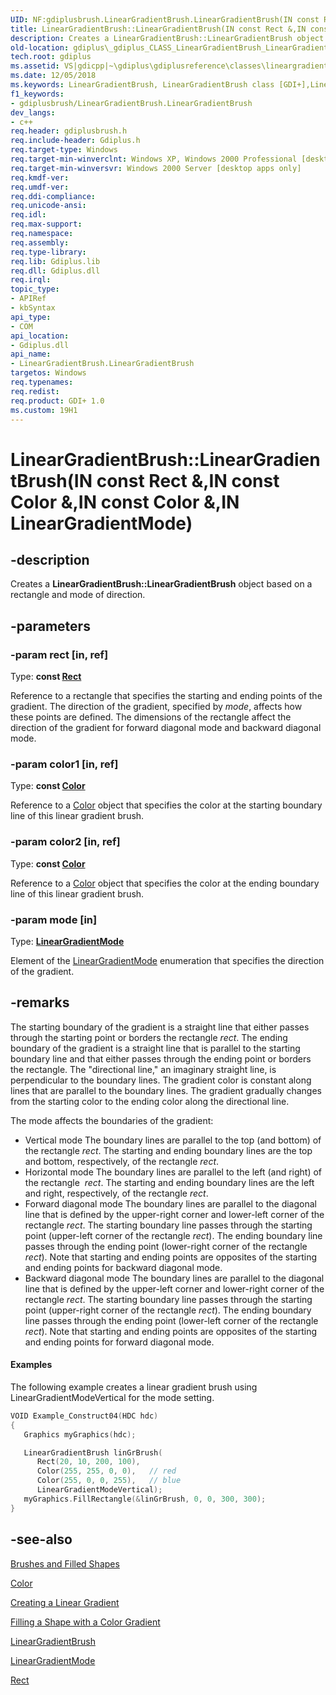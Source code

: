 ```yaml
---
UID: NF:gdiplusbrush.LinearGradientBrush.LinearGradientBrush(IN const Rect &,IN const Color &,IN const Color &,IN LinearGradientMode)
title: LinearGradientBrush::LinearGradientBrush(IN const Rect &,IN const Color &,IN const Color &,IN LinearGradientMode) (gdiplusbrush.h)
description: Creates a LinearGradientBrush::LinearGradientBrush object based on a rectangle and mode of direction.
old-location: gdiplus\_gdiplus_CLASS_LinearGradientBrush_LinearGradientBrush_Rect_rect_Color_color1_Color_color2_LinearGra.htm
tech.root: gdiplus
ms.assetid: VS|gdicpp|~\gdiplus\gdiplusreference\classes\lineargradientbrushclass\lineargradientbrushconstructors\lineargradientbrush_87rectamprect_colorampcolor1_colorampcol.htm
ms.date: 12/05/2018
ms.keywords: LinearGradientBrush, LinearGradientBrush class [GDI+],LinearGradientBrush constructor, LinearGradientBrush constructor [GDI+], LinearGradientBrush constructor [GDI+],LinearGradientBrush class, LinearGradientBrush.LinearGradientBrush, LinearGradientBrush.LinearGradientBrush(IN const Rect &,IN const Color &,IN const Color &,IN LinearGradientMode), LinearGradientBrush.LinearGradientBrush(const Rect&,const Color&,const Color&,LinearGradientMode), LinearGradientBrush::LinearGradientBrush, LinearGradientBrush::LinearGradientBrush(IN const Rect &,IN const Color &,IN const Color &,IN LinearGradientMode), _gdiplus_CLASS_LinearGradientBrush_LinearGradientBrush_Rect_rect_Color_color1_Color_color2_LinearGra, gdiplus._gdiplus_CLASS_LinearGradientBrush_LinearGradientBrush_Rect_rect_Color_color1_Color_color2_LinearGra
f1_keywords:
- gdiplusbrush/LinearGradientBrush.LinearGradientBrush
dev_langs:
- c++
req.header: gdiplusbrush.h
req.include-header: Gdiplus.h
req.target-type: Windows
req.target-min-winverclnt: Windows XP, Windows 2000 Professional [desktop apps only]
req.target-min-winversvr: Windows 2000 Server [desktop apps only]
req.kmdf-ver: 
req.umdf-ver: 
req.ddi-compliance: 
req.unicode-ansi: 
req.idl: 
req.max-support: 
req.namespace: 
req.assembly: 
req.type-library: 
req.lib: Gdiplus.lib
req.dll: Gdiplus.dll
req.irql: 
topic_type:
- APIRef
- kbSyntax
api_type:
- COM
api_location:
- Gdiplus.dll
api_name:
- LinearGradientBrush.LinearGradientBrush
targetos: Windows
req.typenames: 
req.redist: 
req.product: GDI+ 1.0
ms.custom: 19H1
---
```


# LinearGradientBrush::LinearGradientBrush(IN const Rect &,IN const Color &,IN const Color &,IN LinearGradientMode)


## -description


Creates a <b>LinearGradientBrush::LinearGradientBrush</b> object based on a rectangle and mode of direction.


## -parameters




### -param rect [in, ref]

Type: <b>const <a href="https://docs.microsoft.com/windows/desktop/api/gdiplustypes/nl-gdiplustypes-rect">Rect</a></b>

Reference to a rectangle that specifies the starting and ending points of the gradient. The direction of the gradient, specified by <i>mode</i>, affects how these points are defined. The dimensions of the rectangle affect the direction of the gradient for forward diagonal mode and backward diagonal mode. 


### -param color1 [in, ref]

Type: <b>const <a href="https://docs.microsoft.com/windows/desktop/api/gdipluscolor/nl-gdipluscolor-color">Color</a></b>

Reference to a <a href="https://docs.microsoft.com/windows/desktop/api/gdipluscolor/nl-gdipluscolor-color">Color</a> object that specifies the color at the starting boundary line of this linear gradient brush. 


### -param color2 [in, ref]

Type: <b>const <a href="https://docs.microsoft.com/windows/desktop/api/gdipluscolor/nl-gdipluscolor-color">Color</a></b>

Reference to a <a href="https://docs.microsoft.com/windows/desktop/api/gdipluscolor/nl-gdipluscolor-color">Color</a> object that specifies the color at the ending boundary line of this linear gradient brush. 


### -param mode [in]

Type: <b><a href="https://docs.microsoft.com/windows/desktop/api/gdiplusenums/ne-gdiplusenums-lineargradientmode">LinearGradientMode</a></b>

Element of the <a href="https://docs.microsoft.com/windows/desktop/api/gdiplusenums/ne-gdiplusenums-lineargradientmode">LinearGradientMode</a> enumeration that specifies the direction of the gradient. 


## -remarks



The starting boundary of the gradient is a straight line that either passes through the starting point or borders the rectangle <i>rect</i>. The ending boundary of the gradient is a straight line that is parallel to the starting boundary line and that either passes through the ending point or borders the rectangle. The "directional line," an imaginary straight line, is perpendicular to the boundary lines. The gradient color is constant along lines that are parallel to the boundary lines. The gradient gradually changes from the starting color to the ending color along the directional line. 

The mode affects the boundaries of the gradient: 

<ul>
<li>Vertical mode 
							The boundary lines are parallel to the top (and bottom) of the rectangle <i>rect</i>. The starting and ending boundary lines are the top and bottom, respectively, of the rectangle <i>rect</i>. 

</li>
<li>Horizontal mode 
							The boundary lines are parallel to the left (and right) of the rectangle 
							<i>rect</i>. The starting and ending boundary lines are the left and right, respectively, of the rectangle <i>rect</i>. 

</li>
<li>Forward diagonal mode 
							The boundary lines are parallel to the diagonal line that is defined by the upper-right corner and lower-left corner of the rectangle <i>rect</i>. The starting boundary line passes through the starting point (upper-left corner of the rectangle <i>rect</i>). The ending boundary line passes through the ending point (lower-right corner of the rectangle <i>rect</i>). Note that starting and ending points are opposites of the starting and ending points for backward diagonal mode. 

</li>
<li>Backward diagonal mode 
							The boundary lines are parallel to the diagonal line that is defined by the upper-left corner and lower-right corner of the rectangle <i>rect</i>. The starting boundary line passes through the starting point (upper-right corner of the rectangle <i>rect</i>). The ending boundary line passes through the ending point (lower-left corner of the rectangle <i>rect</i>). Note that starting and ending points are opposites of the starting and ending points for forward diagonal mode. 

</li>
</ul>

#### Examples



The following example creates a linear gradient brush using LinearGradientModeVertical for the mode setting. 


```cpp
VOID Example_Construct04(HDC hdc)
{
   Graphics myGraphics(hdc);

   LinearGradientBrush linGrBrush(
      Rect(20, 10, 200, 100),
      Color(255, 255, 0, 0),   // red
      Color(255, 0, 0, 255),   // blue
      LinearGradientModeVertical);
   myGraphics.FillRectangle(&linGrBrush, 0, 0, 300, 300); 
}
```





## -see-also




<a href="https://docs.microsoft.com/windows/desktop/gdiplus/-gdiplus-brushes-and-filled-shapes-about">Brushes and Filled Shapes</a>



<a href="https://docs.microsoft.com/windows/desktop/api/gdipluscolor/nl-gdipluscolor-color">Color</a>



<a href="https://docs.microsoft.com/windows/desktop/gdiplus/-gdiplus-creating-a-linear-gradient-use">Creating a Linear Gradient</a>



<a href="https://docs.microsoft.com/windows/desktop/gdiplus/-gdiplus-filling-a-shape-with-a-color-gradient-use">Filling a Shape with a Color Gradient</a>



<a href="https://docs.microsoft.com/windows/desktop/api/gdiplusbrush/nl-gdiplusbrush-lineargradientbrush">LinearGradientBrush</a>



<a href="https://docs.microsoft.com/windows/desktop/api/gdiplusenums/ne-gdiplusenums-lineargradientmode">LinearGradientMode</a>



<a href="https://docs.microsoft.com/windows/desktop/api/gdiplustypes/nl-gdiplustypes-rect">Rect</a>
 

 

